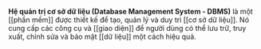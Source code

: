 **Hệ quản trị cơ sở dữ liệu (Database Management System - DBMS)** là một [[phần mềm]] được thiết kế để tạo, quản lý và duy trì [[cơ sở dữ liệu]]. Nó cung cấp các công cụ và [[giao diện]] để người dùng có thể lưu trữ, truy xuất, chỉnh sửa và bảo mật [[dữ liệu]] một cách hiệu quả.
